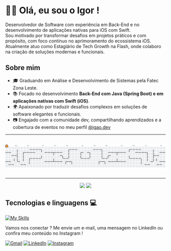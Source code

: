 # 👨‍💻 Olá, eu sou o Igor !
<p align="left">
Desenvolvedor de Software com experiência em Back-End e no desenvolvimento de aplicações nativas para iOS com Swift. <br>
Sou motivado por transformar desafios em projetos práticos e com propósito, com foco contínuo no aprimoramento do ecossistema iOS. <br>
Atualmente atuo como Estagiário de Tech Growth na Flash, onde colaboro na criação de soluções modernas e funcionais. 
</p>

## Sobre mim

- 🎓 Graduando em Análise e Desenvolvimento de Sistemas pela Fatec Zona Leste.
- 📚 Focado no desenvolvimento <strong>Back-End com Java (Spring Boot) e em aplicações nativas com Swift (iOS)</strong>.
- 🌍 Apaixonado por traduzir desafios complexos em soluções de software elegantes e funcionais.
- 📷 Engajado com a comunidade dev, compartilhando aprendizados e a cobertura de eventos no meu perfil [@igao.dev](https://www.instagram.com/igao.dev/) 

---

<br>

<picture>
  <source media="(prefers-color-scheme: dark)" srcset="https://raw.githubusercontent.com/eduardavieira-dev/eduardavieira-dev/output/pacman-contribution-graph-dark.svg">
  <source media="(prefers-color-scheme: light)" srcset="https://raw.githubusercontent.com/eduardavieira-dev/eduardavieira-dev/output/pacman-contribution-graph.svg">
  <img alt="pacman contribution graph" src="https://raw.githubusercontent.com/eduardavieira-dev/eduardavieira-dev/output/pacman-contribution-graph.svg">
</picture>

###
---

<p align="center">
  <img height="180em" src="https://github-readme-stats.vercel.app/api?username=igorwz&show_icons=true&theme=dracula&include_all_commits=true&count_private=true"/>
  <img height="180em" src="https://github-readme-stats.vercel.app/api/top-langs/?username=igorwz&layout=compact&langs_count=7&theme=dracula"/>
</p>

## Tecnologias e linguagens 💻

[![My Skills](https://skillicons.dev/icons?i=swift,java,spring,docker,figma,git,github,mysql,postgres)](https://skillicons.dev)

<p align="left">
  Vamos nos conectar ? Me envie um e-mail, uma mensagem no LinkedIn ou confira meu conteúdo no Instagram !
</p>

<p align="left">
  <a href="https://mail.google.com/mail/?view=cm&fs=1&to=igormenezeswz@gmail.com" title="Gmail">
  <img src="https://img.shields.io/badge/-Gmail-FF0000?style=flat-square&labelColor=FF0000&logo=gmail&logoColor=white&link=LINK-DO-SEU-GMAIL" alt="Gmail"/></a>
  <a href="https://www.linkedin.com/in/igor-menezes-636b60239/" title="LinkedIn">
  <img src="https://img.shields.io/badge/-Linkedin-0e76a8?style=flat-square&logo=Linkedin&logoColor=white&link=LINK-DO-SEU-LINKEDIN" alt="LinkedIn"/></a>
  <a href="https://www.instagram.com/igao.dev/" title="Instagram">
  <img src="https://img.shields.io/badge/-Instagram-DF0174?style=flat-square&labelColor=DF0174&logo=instagram&logoColor=white&link=LINK-DO-SEU-INSTAGRAM" alt="Instagram"/></a>
</p>
